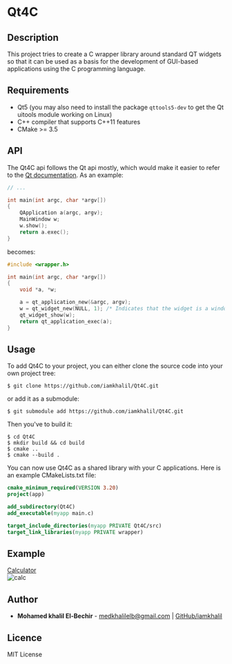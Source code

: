 # Qt4C

## Description
This project tries to create a C wrapper library around standard QT widgets so that it can be used as a basis for the development of GUI-based applications using the C programming language.

## Requirements
- Qt5 (you may also need to install the package `qttools5-dev` to get the Qt uitools module working on Linux)
- C++ compiler that supports C++11 features
- CMake >= 3.5

## API
The Qt4C api follows the Qt api mostly, which would make it easier to refer to the [Qt documentation](https://doc.qt.io/qt-5/qtwidgets-module.html). As an example:
```cpp
// ...

int main(int argc, char *argv[])
{
    QApplication a(argc, argv);
    MainWindow w;
    w.show();
    return a.exec();
}
```
becomes:
```c
#include <wrapper.h>

int main(int argc, char *argv[])
{
    void *a, *w;

    a = qt_application_new(&argc, argv);
    w = qt_widget_new(NULL, 1); /* Indicates that the widget is a window */
    qt_widget_show(w);
    return qt_application_exec(a);
}
```

## Usage
To add Qt4C to your project, you can either clone the source code into your own
project tree:
```shell
$ git clone https://github.com/iamkhalil/Qt4C.git
```
or add it as a submodule:
```shell
$ git submodule add https://github.com/iamkhalil/Qt4C.git
```
Then you've to build it:
```shell
$ cd Qt4C
$ mkdir build && cd build
$ cmake ..
$ cmake --build .
```
You can now use Qt4C as a shared library with your C applications.
Here is an example CMakeLists.txt file:
```cmake
cmake_minimum_required(VERSION 3.20)
project(app)

add_subdirectory(Qt4C)
add_executable(myapp main.c)

target_include_directories(myapp PRIVATE Qt4C/src)
target_link_libraries(myapp PRIVATE wrapper)
```
## Example
[Calculator](https://github.com/iamkhalil/Qt4C/blob/master/test/3-test.c)\
![calc](https://i.imgur.com/K6arCVu.png)

## Author
- **Mohamed khalil El-Bechir** - [medkhalilelb@gmail.com](medkhalilelb@gmail.com) | [GitHub/iamkhalil](https://github.com/iamkhalil)
## Licence
MIT License
